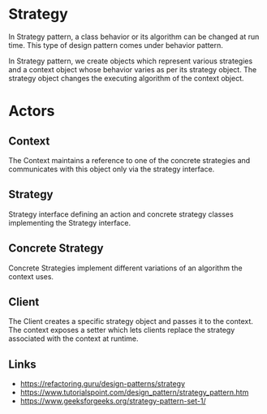 # Strategy

In Strategy pattern, a class behavior or its algorithm can be changed at run time. This type of design pattern comes under behavior pattern.

In Strategy pattern, we create objects which represent various strategies and a context object whose behavior varies as per its strategy object. The strategy object changes the executing algorithm of the context object.

# Actors

## Context

The Context maintains a reference to one of the concrete strategies and communicates with this object only via the strategy interface.

## Strategy

Strategy interface defining an action and concrete strategy classes implementing the Strategy interface.

## Concrete Strategy

Concrete Strategies implement different variations of an algorithm the context uses.

## Client

The Client creates a specific strategy object and passes it to the context. The context exposes a setter which lets clients replace the strategy associated with the context at runtime.

## Links

- https://refactoring.guru/design-patterns/strategy
- https://www.tutorialspoint.com/design_pattern/strategy_pattern.htm
- https://www.geeksforgeeks.org/strategy-pattern-set-1/
